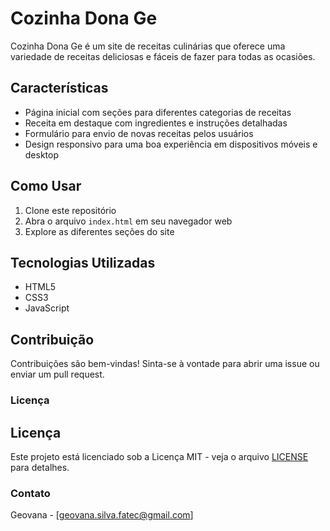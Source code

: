 # Cozinha Dona Ge

Cozinha Dona Ge é um site de receitas culinárias que oferece uma variedade de receitas deliciosas e fáceis de fazer para todas as ocasiões.

## Características

- Página inicial com seções para diferentes categorias de receitas
- Receita em destaque com ingredientes e instruções detalhadas
- Formulário para envio de novas receitas pelos usuários
- Design responsivo para uma boa experiência em dispositivos móveis e desktop
  
## Como Usar

1. Clone este repositório
2. Abra o arquivo `index.html` em seu navegador web
3. Explore as diferentes seções do site

## Tecnologias Utilizadas

- HTML5
- CSS3
- JavaScript

## Contribuição

Contribuições são bem-vindas! Sinta-se à vontade para abrir uma issue ou enviar um pull request.

### Licença

## Licença

Este projeto está licenciado sob a Licença MIT - veja o arquivo [LICENSE](LICENSE) para detalhes.

### Contato

Geovana - [geovana.silva.fatec@gmail.com]